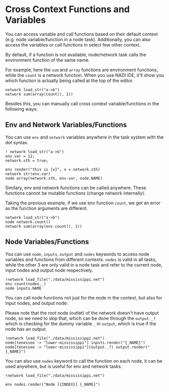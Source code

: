 # Cross Context Functions and Variables

You can access variable and call functions based on their default context (e.g. node variable/function in a node task). Additionally, you can also access the variables or call functions in select few other context.

By default, if a function is not available, node/network task calls the environment function of the same name.

For example, here the `sum` and `array` functions are environment functions, while the `count` is a network function. When you use NADI IDE, it'll show you which function is actually being called at the top of the editor.
```task run
network load_str("a->b")
network sum(array(count(), 1))
```

Besides this, you can manually call cross context variable/functions in the following ways:
## Env and Network Variables/Functions
You can use `env` and `network` variables anywhere in the task system with the dot syntax.

```task run
! network load_str("a->b")
env.var = 12;
network.sth = true;

env render("this is {x}", x = network.sth)
network str(env.var)
node array(network.sth, env.var, node.NAME)
```


Similary, env and network functions can be called anywhere. These functions cannot be mutable functions (change network internally).

Taking the previous example, if we use env function `count`, we get an error as the function arguments are different.
```task run
network load_str("a->b")
node network.count()
network sum(array(env.count(), 1))
```

## Node Variables/Functions
You can use `node`, `inputs`, `output` and `nodes` keywords to access node variables and functions from different contexts. `nodes` is valid in all tasks, while the other 3 are only valid in a node task and refer to the current node, input nodes and output node respectively.

```task run
!network load_file("./data/mississippi.net")
env count(nodes._)
node inputs.NAME
```

You can call node functions not just for the node in the context, but also for input nodes, and output node:

Please note that the root node (outlet) of the network doesn't have output node, so we need to skip that, which can be done through the `output._?` which is checking for the dummy variable `_` in `output`, which is true if the node has an output.

```task run
!network load_file("./data/mississippi.net")
node[tenessee -> "lower-mississippi"] inputs.render("{_NAME}")
node[tenessee -> "lower-mississippi"](output._?) output.render("{_NAME}")
```

You can also use `nodes` keyword to call the function on each node, it can be used anywhere, but is useful for env and network tasks.
```task run
!network load_file("./data/mississippi.net")

env nodes.render("Node [{INDEX}] {_NAME}")
```
